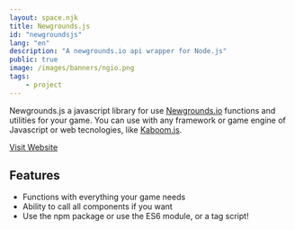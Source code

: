 ```yaml
---
layout: space.njk
title: Newgrounds.js
id: "newgroundsjs"
lang: "en"
description: "A newgrounds.io api wrapper for Node.js"
public: true
image: /images/banners/ngio.png
tags:
    - project
---
```


Newgrounds.js a javascript library for use
[Newgrounds.io](https://newgrounds.io) functions and utilities for your game. You can use with any framework or game engine of Javascript or web
tecnologies, like [Kaboom.js](https://kaboomjs.com).

<a class="button button--flat" href="https://github.com/lajbel/newgrounds-js/wiki" target="_blank">Visit Website</a>

## Features

- Functions with everything your game needs
- Ability to call all components if you want
- Use the npm package or use the ES6 module, or a tag script!
